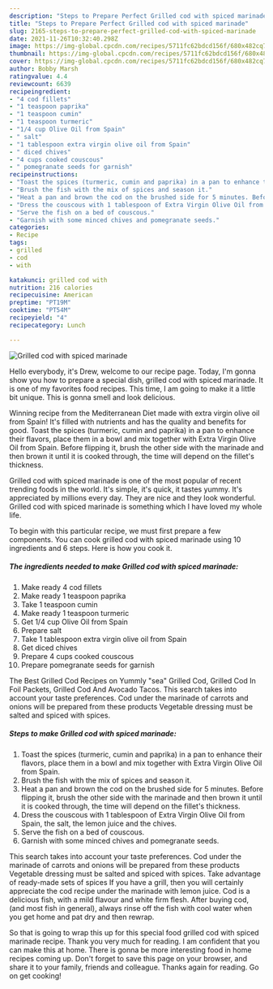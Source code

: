 ```yaml
---
description: "Steps to Prepare Perfect Grilled cod with spiced marinade"
title: "Steps to Prepare Perfect Grilled cod with spiced marinade"
slug: 2165-steps-to-prepare-perfect-grilled-cod-with-spiced-marinade
date: 2021-11-26T10:32:40.298Z
image: https://img-global.cpcdn.com/recipes/5711fc62bdcd156f/680x482cq70/grilled-cod-with-spiced-marinade-recipe-main-photo.jpg
thumbnail: https://img-global.cpcdn.com/recipes/5711fc62bdcd156f/680x482cq70/grilled-cod-with-spiced-marinade-recipe-main-photo.jpg
cover: https://img-global.cpcdn.com/recipes/5711fc62bdcd156f/680x482cq70/grilled-cod-with-spiced-marinade-recipe-main-photo.jpg
author: Bobby Marsh
ratingvalue: 4.4
reviewcount: 6639
recipeingredient:
- "4 cod fillets"
- "1 teaspoon paprika"
- "1 teaspoon cumin"
- "1 teaspoon turmeric"
- "1/4 cup Olive Oil from Spain"
- " salt"
- "1 tablespoon extra virgin olive oil from Spain"
- " diced chives"
- "4 cups cooked couscous"
- " pomegranate seeds for garnish"
recipeinstructions:
- "Toast the spices (turmeric, cumin and paprika) in a pan to enhance their flavors, place them in a bowl and mix together with Extra Virgin Olive Oil from Spain."
- "Brush the fish with the mix of spices and season it."
- "Heat a pan and brown the cod on the brushed side for 5 minutes. Before flipping it, brush the other side with the marinade and then brown it until it is cooked through, the time will depend on the fillet&#39;s thickness."
- "Dress the couscous with 1 tablespoon of Extra Virgin Olive Oil from Spain, the salt, the lemon juice and the chives."
- "Serve the fish on a bed of couscous."
- "Garnish with some minced chives and pomegranate seeds."
categories:
- Recipe
tags:
- grilled
- cod
- with

katakunci: grilled cod with 
nutrition: 216 calories
recipecuisine: American
preptime: "PT19M"
cooktime: "PT54M"
recipeyield: "4"
recipecategory: Lunch

---
```



![Grilled cod with spiced marinade](https://img-global.cpcdn.com/recipes/5711fc62bdcd156f/680x482cq70/grilled-cod-with-spiced-marinade-recipe-main-photo.jpg)

Hello everybody, it's Drew, welcome to our recipe page. Today, I'm gonna show you how to prepare a special dish, grilled cod with spiced marinade. It is one of my favorites food recipes. This time, I am going to make it a little bit unique. This is gonna smell and look delicious.

Winning recipe from the Mediterranean Diet made with extra virgin olive oil from Spain! It&#39;s filled with nutrients and has the quality and benefits for good. Toast the spices (turmeric, cumin and paprika) in a pan to enhance their flavors, place them in a bowl and mix together with Extra Virgin Olive Oil from Spain. Before flipping it, brush the other side with the marinade and then brown it until it is cooked through, the time will depend on the fillet&#39;s thickness.

Grilled cod with spiced marinade is one of the most popular of recent trending foods in the world. It's simple, it's quick, it tastes yummy. It's appreciated by millions every day. They are nice and they look wonderful. Grilled cod with spiced marinade is something which I have loved my whole life.


To begin with this particular recipe, we must first prepare a few components. You can cook grilled cod with spiced marinade using 10 ingredients and 6 steps. Here is how you cook it.

<!--inarticleads1-->

##### The ingredients needed to make Grilled cod with spiced marinade:

1. Make ready 4 cod fillets
1. Make ready 1 teaspoon paprika
1. Take 1 teaspoon cumin
1. Make ready 1 teaspoon turmeric
1. Get 1/4 cup Olive Oil from Spain
1. Prepare  salt
1. Take 1 tablespoon extra virgin olive oil from Spain
1. Get  diced chives
1. Prepare 4 cups cooked couscous
1. Prepare  pomegranate seeds for garnish


The Best Grilled Cod Recipes on Yummly "sea" Grilled Cod, Grilled Cod In Foil Packets, Grilled Cod And Avocado Tacos. This search takes into account your taste preferences. Cod under the marinade of carrots and onions will be prepared from these products Vegetable dressing must be salted and spiced with spices. 

<!--inarticleads2-->

##### Steps to make Grilled cod with spiced marinade:

1. Toast the spices (turmeric, cumin and paprika) in a pan to enhance their flavors, place them in a bowl and mix together with Extra Virgin Olive Oil from Spain.
1. Brush the fish with the mix of spices and season it.
1. Heat a pan and brown the cod on the brushed side for 5 minutes. Before flipping it, brush the other side with the marinade and then brown it until it is cooked through, the time will depend on the fillet&#39;s thickness.
1. Dress the couscous with 1 tablespoon of Extra Virgin Olive Oil from Spain, the salt, the lemon juice and the chives.
1. Serve the fish on a bed of couscous.
1. Garnish with some minced chives and pomegranate seeds.


This search takes into account your taste preferences. Cod under the marinade of carrots and onions will be prepared from these products Vegetable dressing must be salted and spiced with spices. Take advantage of ready-made sets of spices If you have a grill, then you will certainly appreciate the cod recipe under the marinade with lemon juice. Cod is a delicious fish, with a mild flavour and white firm flesh. After buying cod, (and most fish in general), always rinse off the fish with cool water when you get home and pat dry and then rewrap. 

So that is going to wrap this up for this special food grilled cod with spiced marinade recipe. Thank you very much for reading. I am confident that you can make this at home. There is gonna be more interesting food in home recipes coming up. Don't forget to save this page on your browser, and share it to your family, friends and colleague. Thanks again for reading. Go on get cooking!
